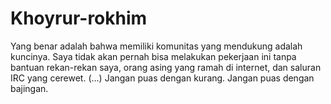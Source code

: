 # Khoyrur-rokhim
Yang benar adalah bahwa memiliki komunitas yang mendukung adalah kuncinya. Saya tidak akan pernah bisa melakukan pekerjaan ini tanpa bantuan rekan-rekan saya, orang asing yang ramah di internet, dan saluran IRC yang cerewet. (…) Jangan puas dengan kurang. Jangan puas dengan bajingan.
